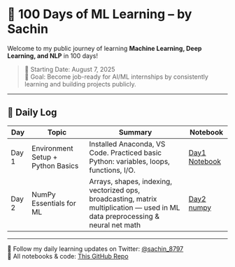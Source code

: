 # 🚀 100 Days of ML Learning – by Sachin

Welcome to my public journey of learning **Machine Learning, Deep Learning, and NLP** in 100 days!

> 📅 Starting Date: August 7, 2025  
> 🧠 Goal: Become job-ready for AI/ML internships by consistently learning and building projects publicly.

---

## 📅 Daily Log

| Day | Topic | Summary | Notebook |
|-----|-------|---------|----------|
| Day 1 | Environment Setup + Python Basics | Installed Anaconda, VS Code. Practiced basic Python: variables, loops, functions, I/O. | [Day1 Notebook](./Day1/day1-notebook.ipynb) |
| Day 2 | NumPy Essentials for ML | Arrays, shapes, indexing, vectorized ops, broadcasting, matrix multiplication — used in ML data preprocessing & neural net math | [Day2 numpy](./Day2/numpy.ipynb)              |
---

🧠 Follow my daily learning updates on Twitter: [@sachin_8797](https://twitter.com/sachin_8797)  
📘 All notebooks & code: [This GitHub Repo](https://github.com/SachinMugade8797/100DaysOfML-Learning)
